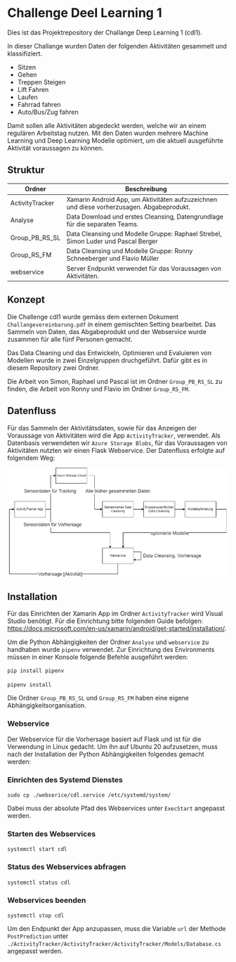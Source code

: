 # Challenge Deel Learning 1

Dies ist das Projektrepository der Challange Deep Learning 1 (cdl1).

In dieser Challange wurden Daten der folgenden Aktivitäten gesammelt und klassifiziert.
- Sitzen
- Gehen
- Treppen Steigen
- Lift Fahren
- Laufen
- Fahrrad fahren
- Auto/Bus/Zug fahren

Damit sollen alle Aktivitäten abgedeckt werden, welche wir an einem regulären Arbeitstag nutzen.
Mit den Daten wurden mehrere Machine Learning und Deep Learning Modelle optimiert, um die aktuell ausgeführte Aktivität voraussagen zu können.

## Struktur

| Ordner            | Beschreibung |
|---                | --- |
| ActivityTracker   | Xamarin Android App, um Aktivitäten aufzuzeichnen und diese vorherzusagen. Abgabeprodukt. |
| Analyse           | Data Download und erstes Cleansing, Datengrundlage für die separaten Teams. |
| Group_PB_RS_SL    | Data Cleansing und Modelle Gruppe: Raphael Strebel, Simon Luder und Pascal Berger |
| Group_RS_FM       | Data Cleansing und Modelle Gruppe: Ronny Schneeberger und Flavio Müller |
| webservice        | Server Endpunkt verwendet für das Voraussagen von Aktivitäten. |


## Konzept

Die Challenge cdl1 wurde gemäss dem externen Dokument `Challangevereinbarung.pdf` in einem gemischten Setting bearbeitet. 
Das Sammeln von Daten, das Abgabeprodukt und der Webservice wurde zusammen für alle fünf Personen gemacht.

Das Data Cleaning und das Entwickeln, Optimieren und Evaluieren von Modellen wurde in zwei Einzelgruppen druchgeführt. 
Dafür gibt es in diesem Repository zwei Ordner. 

Die Arbeit von Simon, Raphael und Pascal ist im Ordner `Group_PB_RS_SL` zu finden, die Arbeit von Ronny und Flavio im Ordner `Group_RS_FM`.

## Datenfluss

Für das Sammeln der Aktivitätsdaten, sowie für das Anzeigen der Voraussage von Aktivitäten wird die App `ActivityTracker`, verwendet. Als Datenbasis verwendeten wir `Azure Storage Blobs`, für das Voraussagen von Aktivitäten nutzten wir einen Flask Webservice. Der Datenfluss erfolgte auf folgendem Weg:

<img title="a title" alt="Datenfluss Darstellung aus './Datenfluss.drawio.png.'" src="./Datenfluss.drawio.png">

## Installation

Für das Einrichten der Xamarin App im Ordner `ActivityTracker` wird Visual Studio benötigt. Für die Einrichtung bitte folgenden Guide befolgen: https://docs.microsoft.com/en-us/xamarin/android/get-started/installation/.

Um die Python Abhängigkeiten der Ordner `Analyse` und `webservice` zu handhaben wurde `pipenv` verwendet. Zur Einrichtung des Environments müssen in einer Konsole folgende Befehle ausgeführt werden:

```
pip install pipenv

pipenv install
```

Die Ordner `Group_PB_RS_SL` und `Group_RS_FM` haben eine eigene Abhängigkeitsorganisation.

### Webservice

Der Webservice für die Vorhersage basiert auf Flask und ist für die Verwendung in Linux gedacht. Um ihn auf Ubuntu 20 aufzusetzen, muss nach der Installation der Python Abhängigkeiten folgendes gemacht werden:

### Einrichten des Systemd Dienstes
```
sudo cp ./webserice/cdl.service /etc/systemd/system/
```
Dabei muss der absolute Pfad des Webservices unter `ExecStart` angepasst werden.

### Starten des Webservices
```
systemctl start cdl
```

### Status des Webservices abfragen
```
systemctl status cdl
```

### Webservices beenden
```
systemctl stop cdl
```

Um den Endpunkt der App anzupassen, muss die Variable `url` der Methode `PostPrediction` unter `./ActivityTracker/ActivityTracker/ActivityTracker/Models/Database.cs` angepasst werden.


